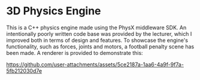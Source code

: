# 3D Physics Engine

This is a C++ physics engine made using the PhysX middleware SDK. An intentionally poorly written code base was provided by the lecturer, which I improved both in terms of design and features. 
To showcase the engine's functionality, such as forces, joints and motors, a football penalty scene has been made. A renderer is provided to demonstrate this:


https://github.com/user-attachments/assets/5ce2187a-1aa6-4a9f-9f7a-5fb212030d7e

